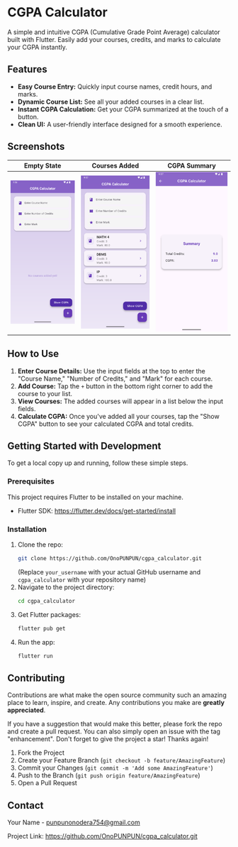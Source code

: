 # CGPA Calculator

A simple and intuitive CGPA (Cumulative Grade Point Average) calculator built with Flutter. Easily add your courses, credits, and marks to calculate your CGPA instantly.

## Features

* **Easy Course Entry:** Quickly input course names, credit hours, and marks.
* **Dynamic Course List:** See all your added courses in a clear list.
* **Instant CGPA Calculation:** Get your CGPA summarized at the touch of a button.
* **Clean UI:** A user-friendly interface designed for a smooth experience.

## Screenshots

| Empty State | Courses Added | CGPA Summary |
|---|---|---|
| ![Screenshot of the app with no courses added, showing input fields for course name, credits, and mark.](screenshot\s1.png) | ![Screenshot of the app with three courses (MATH 4, DBMS, IP) added, showing their credits and marks.](screenshot\s2.png) | ![Screenshot of the CGPA Summary screen, showing total credits and CGPA.](screenshot\s3.png) |

## How to Use

1.  **Enter Course Details:** Use the input fields at the top to enter the "Course Name," "Number of Credits," and "Mark" for each course.
2.  **Add Course:** Tap the `+` button in the bottom right corner to add the course to your list.
3.  **View Courses:** The added courses will appear in a list below the input fields.
4.  **Calculate CGPA:** Once you've added all your courses, tap the "Show CGPA" button to see your calculated CGPA and total credits.

## Getting Started with Development

To get a local copy up and running, follow these simple steps.

### Prerequisites

This project requires Flutter to be installed on your machine.

* Flutter SDK: <https://flutter.dev/docs/get-started/install>

### Installation

1.  Clone the repo:
    ```bash
    git clone https://github.com/OnoPUNPUN/cgpa_calculator.git
    ```
    (Replace `your_username` with your actual GitHub username and `cgpa_calculator` with your repository name)
2.  Navigate to the project directory:
    ```bash
    cd cgpa_calculator
    ```
3.  Get Flutter packages:
    ```bash
    flutter pub get
    ```
4.  Run the app:
    ```bash
    flutter run
    ```

## Contributing

Contributions are what make the open source community such an amazing place to learn, inspire, and create. Any contributions you make are **greatly appreciated**.

If you have a suggestion that would make this better, please fork the repo and create a pull request. You can also simply open an issue with the tag "enhancement".
Don't forget to give the project a star! Thanks again!

1.  Fork the Project
2.  Create your Feature Branch (`git checkout -b feature/AmazingFeature`)
3.  Commit your Changes (`git commit -m 'Add some AmazingFeature'`)
4.  Push to the Branch (`git push origin feature/AmazingFeature`)
5.  Open a Pull Request


## Contact

Your Name - punpunonodera754@gmail.com

Project Link: https://github.com/OnoPUNPUN/cgpa_calculator.git